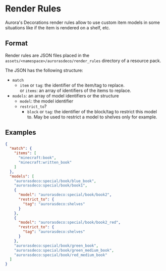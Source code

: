 # Render Rules

<!--description:Technical documentation of the render rules, for resource pack maker.-->
<!--extension:prism-->

Aurora's Decorations render rules allow to use custom item models in some situations like if the item is rendered on a shelf, etc.

## Format

Render rules are JSON files placed in the `assets/<namespace>/aurorasdeco/render_rules` directory of a resource pack.

The JSON has the following structure:

- `match`
  - `item` or `tag`: the identifier of the item/tag to replace.  
    or `items`: an array of identifiers of the items to replace.
- `models`: an array of model identifiers or the structure
  - `model`: the model identifier
  - `restrict_to`?
    - `block` or `tag`: the identifier of the block/tag to restrict this model to. May be used to restrict a model to shelves only for example.

## Examples

```json
{
  "match": {
    "items": [
      "minecraft:book",
      "minecraft:written_book"
    ]
  },
  "models": [
    "aurorasdeco:special/book/blue_book",
    "aurorasdeco:special/book/book1",
    {
      "model": "aurorasdeco:special/book/book2",
      "restrict_to": {
        "tag": "aurorasdeco:shelves"
      }
    },
    {
      "model": "aurorasdeco:special/book/book2_red",
      "restrict_to": {
        "tag": "aurorasdeco:shelves"
      }
    },
    "aurorasdeco:special/book/green_book",
    "aurorasdeco:special/book/green_medium_book",
    "aurorasdeco:special/book/red_medium_book"
  ]
}
```
